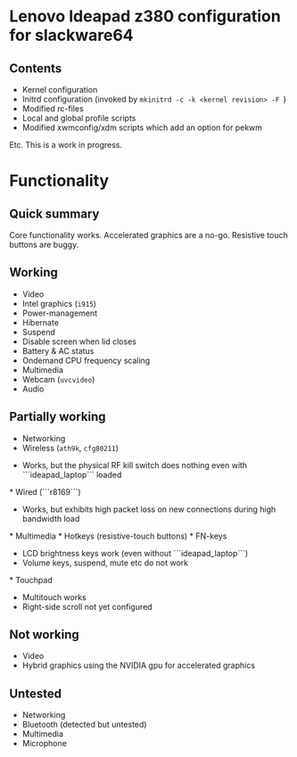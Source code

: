 Lenovo Ideapad z380 configuration for slackware64
=================================================

Contents
--------
* Kernel configuration
* Initrd configuration (invoked by ```mkinitrd -c -k <kernel revision> -F ```)
* Modified rc-files
* Local and global profile scripts
* Modified xwmconfig/xdm scripts which add an option for pekwm

Etc.
This is a work in progress.

Functionality
=============
Quick summary
-------------
Core functionality works. Accelerated graphics are a no-go. Resistive touch buttons are buggy.

Working
-------
* Video
 * Intel graphics (```i915```)
* Power-management
 * Hibernate
 * Suspend
 * Disable screen when lid closes
 * Battery & AC status
 * Ondemand CPU frequency scaling
* Multimedia
 * Webcam (```uvcvideo```)
 * Audio 

Partially working
-----------------
* Networking
 * Wireless (```ath9k```, ```cfg80211```)
<ul><li>Works, but the physical RF kill switch does nothing even with ```ideapad_laptop``` loaded</li></ul>
 * Wired (```r8169```)
<ul><li>Works, but exhibits high packet loss on new connections during high bandwidth load</li></ul>
* Multimedia
 * Hotkeys (resistive-touch buttons)
 * FN-keys
<ul><li>LCD brightness keys work (even without ```ideapad_laptop```)
<li>Volume keys, suspend, mute etc do not work</li></ul>
 * Touchpad
<ul><li>Multitouch works
<li>Right-side scroll not yet configured</li></ul>

Not working
-----------
* Video
 * Hybrid graphics using the NVIDIA gpu for accelerated graphics

Untested
--------
* Networking
 * Bluetooth (detected but untested)
* Multimedia
 * Microphone

